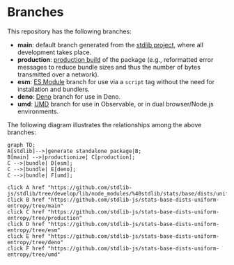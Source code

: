 <!--

@license Apache-2.0

Copyright (c) 2022 The Stdlib Authors.

Licensed under the Apache License, Version 2.0 (the "License");
you may not use this file except in compliance with the License.
You may obtain a copy of the License at

    http://www.apache.org/licenses/LICENSE-2.0

Unless required by applicable law or agreed to in writing, software
distributed under the License is distributed on an "AS IS" BASIS,
WITHOUT WARRANTIES OR CONDITIONS OF ANY KIND, either express or implied.
See the License for the specific language governing permissions and
limitations under the License.

-->

# Branches

This repository has the following branches:

-   **main**: default branch generated from the [stdlib project][stdlib-url], where all development takes place.
-   **production**: [production build][production-url] of the package (e.g., reformatted error messages to reduce bundle sizes and thus the number of bytes transmitted over a network).
-   **esm**: [ES Module][esm-url] branch for use via a `script` tag without the need for installation and bundlers.
-   **deno**: [Deno][deno-url] branch for use in Deno.
-   **umd**: [UMD][umd-url] branch for use in Observable, or in dual browser/Node.js environments.

The following diagram illustrates the relationships among the above branches:

```mermaid
graph TD;
A[stdlib]-->|generate standalone package|B;
B[main] -->|productionize| C[production];
C -->|bundle| D[esm];
C -->|bundle| E[deno];
C -->|bundle| F[umd];

click A href "https://github.com/stdlib-js/stdlib/tree/develop/lib/node_modules/%40stdlib/stats/base/dists/uniform/entropy"
click B href "https://github.com/stdlib-js/stats-base-dists-uniform-entropy/tree/main"
click C href "https://github.com/stdlib-js/stats-base-dists-uniform-entropy/tree/production"
click D href "https://github.com/stdlib-js/stats-base-dists-uniform-entropy/tree/esm"
click E href "https://github.com/stdlib-js/stats-base-dists-uniform-entropy/tree/deno"
click F href "https://github.com/stdlib-js/stats-base-dists-uniform-entropy/tree/umd"
```

[stdlib-url]: https://github.com/stdlib-js/stdlib/tree/develop/lib/node_modules/%40stdlib/stats/base/dists/uniform/entropy
[production-url]: https://github.com/stdlib-js/stats-base-dists-uniform-entropy/tree/production
[deno-url]: https://github.com/stdlib-js/stats-base-dists-uniform-entropy/tree/deno
[umd-url]: https://github.com/stdlib-js/stats-base-dists-uniform-entropy/tree/umd
[esm-url]: https://github.com/stdlib-js/stats-base-dists-uniform-entropy/tree/esm